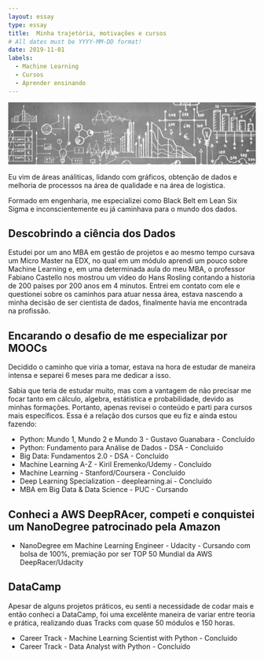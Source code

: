 ```yaml
---
layout: essay
type: essay
title:  Minha trajetória, motivações e cursos
# All dates must be YYYY-MM-DD format!
date: 2019-11-01
labels:
  - Machine Learning
  - Cursos
  - Aprender ensinando
---
```


<img class="ui fluid image" src="../images/graphics.jpg">

<p>Eu vim de áreas análiticas, lidando com gráficos, obtenção de dados e melhoria de processos na área de qualidade e na área de logistica.</p> 
<p>Formado em engenharia, me especializei como Black Belt em Lean Six Sigma e inconscientemente eu já caminhava para o mundo dos dados.</p>

## Descobrindo a ciência dos Dados

<p>Estudei por um ano MBA em gestão de projetos e ao mesmo tempo cursava um Micro Master na EDX, no qual em um módulo aprendi um 
pouco sobre Machine Learning e, em uma determinada aula do meu MBA, o professor Fabiano Castello nos mostrou um video do Hans Rosling 
contando a historia de 200 países por 200 anos em 4 minutos. Entrei em contato com ele e questionei sobre os caminhos para atuar nessa área, estava nascendo a minha decisão de ser cientista de dados, finalmente havia me encontrada na profissão.</p>


## Encarando o desafio de me especializar por MOOCs

<p>Decidido o caminho que viria a tomar, estava na hora de estudar de maneira intensa e separei 6 meses para me dedicar a isso.</p>
<p>Sabia que teria de estudar muito, mas com a vantagem de não precisar me focar tanto em cálculo, algebra, estátistica e probabilidade, devido as minhas formações. Portanto, apenas revisei o conteúdo e parti para cursos mais específicos. Essa é a relação dos cursos que eu fiz e ainda estou fazendo:</p>

  * Python: Mundo 1, Mundo 2 e Mundo 3 - Gustavo Guanabara - Concluído
  * Python: Fundamento para Análise de Dados - DSA - Concluído
  * Big Data: Fundamentos 2.0 - DSA - Concluído
  * Machine Learning A-Z - Kiril Eremenko/Udemy - Concluído
  * Machine Learning - Stanford/Coursera - Concluído
  * Deep Learning Specialization - deeplearning.ai - Concluído
  * MBA em Big Data & Data Science - PUC - Cursando
  
## Conheci a AWS DeepRAcer, competi e conquistei um NanoDegree patrocinado pela Amazon

  * NanoDegree em Machine Learning Engineer - Udacity - Cursando com bolsa de 100%, premiação por ser TOP 50 Mundial da AWS DeepRacer/Udacity
  
## DataCamp   
<p>Apesar de alguns projetos práticos, eu senti a necessidade de codar mais e então conheci a DataCamp, foi uma excelênte maneira de variar entre teoria e prática, realizando duas Tracks com quase 50 módulos e 150 horas.</p>

  * Career Track - Machine Learning Scientist with Python - Concluído
  * Career Track - Data Analyst with Python - Concluído
  
